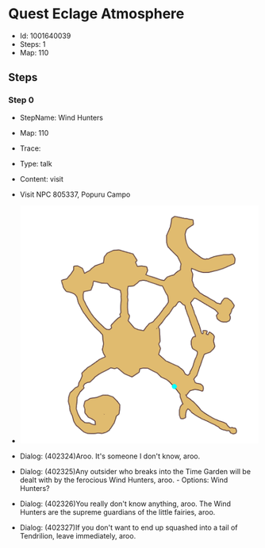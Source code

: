 # Quest Eclage Atmosphere

- Id: 1001640039
- Steps: 1
- Map: 110

## Steps

### Step 0
- StepName:  Wind Hunters
- Map:  110
- Trace:  
- Type:  talk
- Content:  visit
- Visit NPC 805337, Popuru Campo

- ![images/1001640039_0.png](images/1001640039_0.png)
- Dialog: (402324)Aroo. It's someone I don't know, aroo.
- Dialog: (402325)Any outsider who breaks into the Time Garden will be dealt with by the ferocious Wind Hunters, aroo. - Options: Wind Hunters?
- Dialog: (402326)You really don't know anything, aroo. The Wind Hunters are the supreme guardians of the little fairies, aroo.
- Dialog: (402327)If you don't want to end up squashed into a tail of Tendrilion, leave immediately, aroo.


